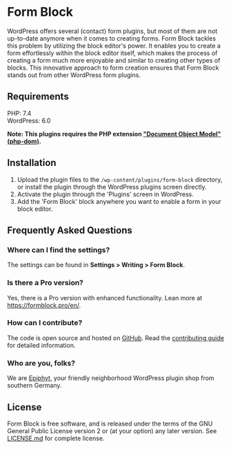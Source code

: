 # Form Block

WordPress offers several (contact) form plugins, but most of them are not up-to-date anymore when it comes to creating forms. Form Block tackles this problem by utilizing the block editor's power. It enables you to create a form effortlessly within the block editor itself, which makes the process of creating a form much more enjoyable and similar to creating other types of blocks. This innovative approach to form creation ensures that Form Block stands out from other WordPress form plugins.

## Requirements

PHP: 7.4<br>
WordPress: 6.0

**Note: This plugins requires the PHP extension ["Document Object Model" (php-dom)](https://www.php.net/manual/en/book.dom.php).**


## Installation

1. Upload the plugin files to the `/wp-content/plugins/form-block` directory, or install the plugin through the WordPress plugins screen directly.
1. Activate the plugin through the 'Plugins' screen in WordPress.
1. Add the 'Form Block' block anywhere you want to enable a form in your block editor.


## Frequently Asked Questions

### Where can I find the settings?

The settings can be found in **Settings > Writing > Form Block**.

### Is there a Pro version?

Yes, there is a Pro version with enhanced functionality. Lean more at https://formblock.pro/en/.

### How can I contribute?

The code is open source and hosted on [GitHub](https://github.com/epiphyt/form-block). Read the [contributing guide](https://github.com/epiphyt/form-block/blob/main/CONTRIBUTING.md) for detailed information.

### Who are you, folks?

We are [Epiphyt](https://epiph.yt/), your friendly neighborhood WordPress plugin shop from southern Germany.


## License

Form Block is free software, and is released under the terms of the GNU General Public License version 2 or (at your option) any later version. See [LICENSE.md](LICENSE.md) for complete license.
